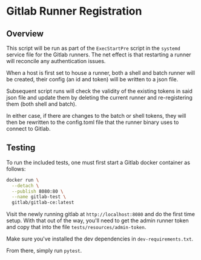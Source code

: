 # Gitlab Runner Registration

## Overview

This script will be run as part of the `ExecStartPre` script in the `systemd`
service file for the Gitlab runners. The net effect is that restarting
a runner will reconcile any authentication issues.

When a host is first set to house a runner, both a shell and batch runner
will be created, their config (an id and token) will be written to a
json file.

Subsequent script runs will check the validity of the existing tokens in
said json file and update them by deleting the current runner and
re-registering them (both shell and batch).

In either case, if there are changes to the batch or shell tokens, they will
then be rewritten to the config.toml file that the runner binary uses to 
connect to Gitlab.

## Testing

To run the included tests, one must first start a Gitlab docker container as
follows:

```bash
docker run \
  --detach \
  --publish 8080:80 \
  --name gitlab-test \
  gitlab/gitlab-ce:latest
```

Visit the newly running gitlab at `http://localhost:8080` and do the first time
setup. With that out of the way, you'll need to get the admin runner token
and copy that into the file `tests/resources/admin-token`.

Make sure you've installed the dev dependencies in `dev-requirements.txt`.

From there, simply run `pytest`.
